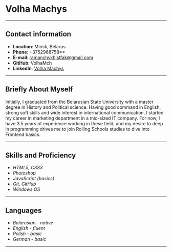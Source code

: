 # Volha Machys


**********


## Contact information


* **Location**: Minsk, Belarus
* **Phone**: +3752968758**
* **E-mail**: ramanchykhistfak@gmail.com
* **GitHub**: VolhaMch
* **LinkedIn**: [Volha Machys](https://www.linkedin.com/in/olga-romanchik)


***********


## Briefly About Myself


Initially, I graduated from the Belarusian State University with a master degree in History and Political science. 
Having good command in English, strong soft skills and wide interest in international communication, I started my career in marketing department in a mid-sized IT company.
For now, I have 3.5 years of experience working in these field, and my desire to deep in programming drives me to join Rolling Schools studies to dive into Frontend basics.


***********


## Skills and Proficiency


* _HTML5,  CSS3_
* _Photoshop_
* _JavaScript (basics)_
* _Git, GitHub_
* _Windows OS_


***********


## Languages


* _Belarusian - native_
* _English - fluent_
* _Polish - basic_
* _German - basic_


***********


